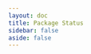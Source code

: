 ```yaml
---
layout: doc
title: Package Status
sidebar: false
aside: false
---
```

<script setup>
import StatusView from '.vitepress/views/StatusView.vue';
</script>

<StatusView />
